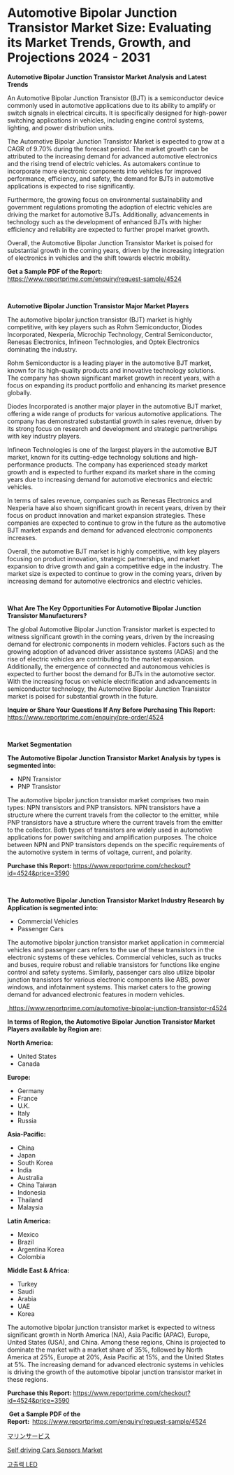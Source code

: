 <p><h1>Automotive Bipolar Junction Transistor Market Size: Evaluating its Market Trends, Growth, and Projections 2024 - 2031</h1></p><p><strong>Automotive Bipolar Junction Transistor Market Analysis and Latest Trends</strong></p>
<p><p>An Automotive Bipolar Junction Transistor (BJT) is a semiconductor device commonly used in automotive applications due to its ability to amplify or switch signals in electrical circuits. It is specifically designed for high-power switching applications in vehicles, including engine control systems, lighting, and power distribution units.</p><p>The Automotive Bipolar Junction Transistor Market is expected to grow at a CAGR of 9.70% during the forecast period. The market growth can be attributed to the increasing demand for advanced automotive electronics and the rising trend of electric vehicles. As automakers continue to incorporate more electronic components into vehicles for improved performance, efficiency, and safety, the demand for BJTs in automotive applications is expected to rise significantly.</p><p>Furthermore, the growing focus on environmental sustainability and government regulations promoting the adoption of electric vehicles are driving the market for automotive BJTs. Additionally, advancements in technology such as the development of enhanced BJTs with higher efficiency and reliability are expected to further propel market growth.</p><p>Overall, the Automotive Bipolar Junction Transistor Market is poised for substantial growth in the coming years, driven by the increasing integration of electronics in vehicles and the shift towards electric mobility.</p></p>
<p><strong>Get a Sample PDF of the Report:&nbsp;</strong> <a href="https://www.reportprime.com/enquiry/request-sample/4524">https://www.reportprime.com/enquiry/request-sample/4524</a></p>
<p>&nbsp;</p>
<p><strong>Automotive Bipolar Junction Transistor Major Market Players</strong></p>
<p><p>The automotive bipolar junction transistor (BJT) market is highly competitive, with key players such as Rohm Semiconductor, Diodes Incorporated, Nexperia, Microchip Technology, Central Semiconductor, Renesas Electronics, Infineon Technologies, and Optek Electronics dominating the industry.</p><p>Rohm Semiconductor is a leading player in the automotive BJT market, known for its high-quality products and innovative technology solutions. The company has shown significant market growth in recent years, with a focus on expanding its product portfolio and enhancing its market presence globally.</p><p>Diodes Incorporated is another major player in the automotive BJT market, offering a wide range of products for various automotive applications. The company has demonstrated substantial growth in sales revenue, driven by its strong focus on research and development and strategic partnerships with key industry players.</p><p>Infineon Technologies is one of the largest players in the automotive BJT market, known for its cutting-edge technology solutions and high-performance products. The company has experienced steady market growth and is expected to further expand its market share in the coming years due to increasing demand for automotive electronics and electric vehicles.</p><p>In terms of sales revenue, companies such as Renesas Electronics and Nexperia have also shown significant growth in recent years, driven by their focus on product innovation and market expansion strategies. These companies are expected to continue to grow in the future as the automotive BJT market expands and demand for advanced electronic components increases.</p><p>Overall, the automotive BJT market is highly competitive, with key players focusing on product innovation, strategic partnerships, and market expansion to drive growth and gain a competitive edge in the industry. The market size is expected to continue to grow in the coming years, driven by increasing demand for automotive electronics and electric vehicles.</p></p>
<p>&nbsp;</p>
<p><strong>What Are The Key Opportunities For Automotive Bipolar Junction Transistor Manufacturers?</strong></p>
<p><p>The global Automotive Bipolar Junction Transistor market is expected to witness significant growth in the coming years, driven by the increasing demand for electronic components in modern vehicles. Factors such as the growing adoption of advanced driver assistance systems (ADAS) and the rise of electric vehicles are contributing to the market expansion. Additionally, the emergence of connected and autonomous vehicles is expected to further boost the demand for BJTs in the automotive sector. With the increasing focus on vehicle electrification and advancements in semiconductor technology, the Automotive Bipolar Junction Transistor market is poised for substantial growth in the future.</p></p>
<p><strong>Inquire or Share Your Questions If Any Before Purchasing This Report:</strong> <a href="https://www.reportprime.com/enquiry/pre-order/4524">https://www.reportprime.com/enquiry/pre-order/4524</a></p>
<p>&nbsp;</p>
<p><strong>Market Segmentation</strong></p>
<p><strong>The Automotive Bipolar Junction Transistor Market Analysis by types is segmented into:</strong></p>
<p><ul><li>NPN Transistor</li><li>PNP Transistor</li></ul></p>
<p><p>The automotive bipolar junction transistor market comprises two main types: NPN transistors and PNP transistors. NPN transistors have a structure where the current travels from the collector to the emitter, while PNP transistors have a structure where the current travels from the emitter to the collector. Both types of transistors are widely used in automotive applications for power switching and amplification purposes. The choice between NPN and PNP transistors depends on the specific requirements of the automotive system in terms of voltage, current, and polarity.</p></p>
<p><strong>Purchase this Report:&nbsp;</strong><a href="https://www.reportprime.com/checkout?id=4524&price=3590">https://www.reportprime.com/checkout?id=4524&price=3590</a></p>
<p>&nbsp;</p>
<p><strong>The Automotive Bipolar Junction Transistor Market Industry Research by Application is segmented into:</strong></p>
<p><ul><li>Commercial Vehicles</li><li>Passenger Cars</li></ul></p>
<p><p>The automotive bipolar junction transistor market application in commercial vehicles and passenger cars refers to the use of these transistors in the electronic systems of these vehicles. Commercial vehicles, such as trucks and buses, require robust and reliable transistors for functions like engine control and safety systems. Similarly, passenger cars also utilize bipolar junction transistors for various electronic components like ABS, power windows, and infotainment systems. This market caters to the growing demand for advanced electronic features in modern vehicles.</p></p>
<p><a href="https://www.reportprime.com/automotive-bipolar-junction-transistor-r4524">&nbsp;https://www.reportprime.com/automotive-bipolar-junction-transistor-r4524</a></p>
<p><strong>In terms of Region, the Automotive Bipolar Junction Transistor Market Players available by Region are:</strong></p>
<p>
    <p> <strong> North America: </strong>
        <ul>
            <li>United States</li>
            <li>Canada</li>
        </ul>
        </p> 
    <p> <strong> Europe: </strong>
        <ul>
            <li>Germany</li>
            <li>France</li>
            <li>U.K.</li>
            <li>Italy</li>
            <li>Russia</li>
        </ul>
        </p> 
    <p> <strong> Asia-Pacific: </strong>
        <ul>
            <li>China</li>
            <li>Japan</li>
            <li>South Korea</li>
            <li>India</li>
            <li>Australia</li>
            <li>China Taiwan</li>
            <li>Indonesia</li>
            <li>Thailand</li>
            <li>Malaysia</li>
        </ul>
        </p> 
    <p> <strong> Latin America: </strong>
        <ul>
            <li>Mexico</li>
            <li>Brazil</li>
            <li>Argentina Korea</li>
            <li>Colombia</li>
        </ul>
        </p> 
    <p> <strong> Middle East & Africa: </strong>
        <ul>
            <li>Turkey</li>
            <li>Saudi</li>
            <li>Arabia</li>
            <li>UAE</li>
            <li>Korea</li>
        </ul>
    </p>
    </p>
<p><p>The automotive bipolar junction transistor market is expected to witness significant growth in North America (NA), Asia Pacific (APAC), Europe, United States (USA), and China. Among these regions, China is projected to dominate the market with a market share of 35%, followed by North America at 25%, Europe at 20%, Asia Pacific at 15%, and the United States at 5%. The increasing demand for advanced electronic systems in vehicles is driving the growth of the automotive bipolar junction transistor market in these regions.</p></p>
<p><strong>Purchase this Report: </strong><a href="https://www.reportprime.com/checkout?id=4524&price=3590">https://www.reportprime.com/checkout?id=4524&price=3590</a></p>
<p>&nbsp;<strong>Get a Sample PDF of the Report:&nbsp;&nbsp;</strong><a href="https://www.reportprime.com/enquiry/request-sample/4524">https://www.reportprime.com/enquiry/request-sample/4524</a></p>
<p><strong></strong></p>
<p><p><a href="https://github.com/BrionnaBoyle/Market-Research-Report-List-1/blob/main/815879873631.md">マリンサービス</a></p><p><a href="https://github.com/ElmoRunolfsson2023/Market-Research-Report-List-1/blob/main/self-driving-cars-sensors-market.md">Self driving Cars Sensors Market</a></p><p><a href="https://medium.com/@obiemante1922/%EA%B3%A0%EC%B6%9C%EB%A0%A5-led-%EC%8B%9C%EC%9E%A5-%EC%9C%A0%ED%98%95-%EC%9D%91%EC%9A%A9-%EB%B0%8F-%EC%A7%80%EB%A6%AC%EB%B3%84-%ED%8F%AC%EA%B4%84%EC%A0%81-%ED%8F%89%EA%B0%80-102b8c76af63">고출력 LED</a></p></p>
